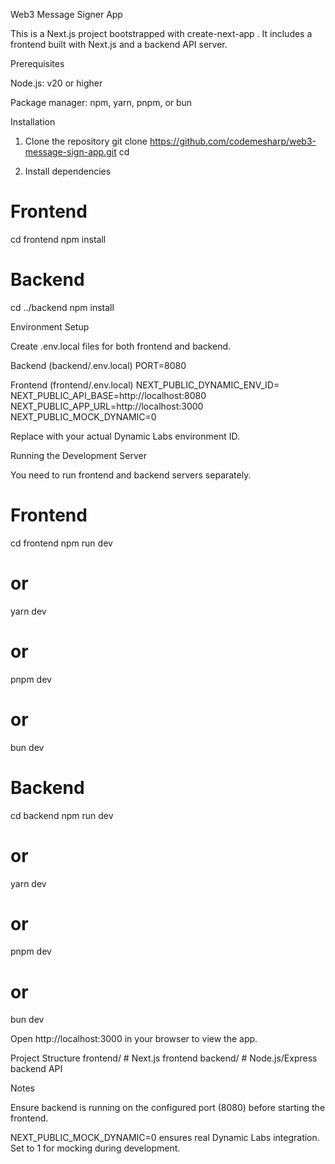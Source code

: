Web3 Message Signer App

This is a Next.js project bootstrapped with create-next-app
. It includes a frontend built with Next.js and a backend API server.

Prerequisites

Node.js: v20 or higher

Package manager: npm, yarn, pnpm, or bun

Installation

1. Clone the repository
   git clone <https://github.com/codemesharp/web3-message-sign-app.git>
   cd <web3-message-sign-app>

2. Install dependencies

# Frontend

cd frontend
npm install

# Backend

cd ../backend
npm install

Environment Setup

Create .env.local files for both frontend and backend.

Backend (backend/.env.local)
PORT=8080

Frontend (frontend/.env.local)
NEXT_PUBLIC_DYNAMIC_ENV_ID=<your-dynamic-env-id>
NEXT_PUBLIC_API_BASE=http://localhost:8080
NEXT_PUBLIC_APP_URL=http://localhost:3000
NEXT_PUBLIC_MOCK_DYNAMIC=0

Replace <your-dynamic-env-id> with your actual Dynamic Labs environment ID.

Running the Development Server

You need to run frontend and backend servers separately.

# Frontend

cd frontend
npm run dev

# or

yarn dev

# or

pnpm dev

# or

bun dev

# Backend

cd backend
npm run dev

# or

yarn dev

# or

pnpm dev

# or

bun dev

Open http://localhost:3000
in your browser to view the app.

Project Structure
frontend/ # Next.js frontend
backend/ # Node.js/Express backend API

Notes

Ensure backend is running on the configured port (8080) before starting the frontend.

NEXT_PUBLIC_MOCK_DYNAMIC=0 ensures real Dynamic Labs integration. Set to 1 for mocking during development.
